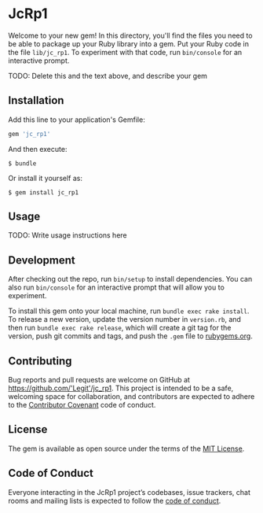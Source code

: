 # JcRp1

Welcome to your new gem! In this directory, you'll find the files you need to be able to package up your Ruby library into a gem. Put your Ruby code in the file `lib/jc_rp1`. To experiment with that code, run `bin/console` for an interactive prompt.

TODO: Delete this and the text above, and describe your gem

## Installation

Add this line to your application's Gemfile:

```ruby
gem 'jc_rp1'
```

And then execute:

    $ bundle

Or install it yourself as:

    $ gem install jc_rp1

## Usage

TODO: Write usage instructions here

## Development

After checking out the repo, run `bin/setup` to install dependencies. You can also run `bin/console` for an interactive prompt that will allow you to experiment.

To install this gem onto your local machine, run `bundle exec rake install`. To release a new version, update the version number in `version.rb`, and then run `bundle exec rake release`, which will create a git tag for the version, push git commits and tags, and push the `.gem` file to [rubygems.org](https://rubygems.org).

## Contributing

Bug reports and pull requests are welcome on GitHub at https://github.com/'Legit'/jc_rp1. This project is intended to be a safe, welcoming space for collaboration, and contributors are expected to adhere to the [Contributor Covenant](http://contributor-covenant.org) code of conduct.

## License

The gem is available as open source under the terms of the [MIT License](https://opensource.org/licenses/MIT).

## Code of Conduct

Everyone interacting in the JcRp1 project’s codebases, issue trackers, chat rooms and mailing lists is expected to follow the [code of conduct](https://github.com/'Legit'/jc_rp1/blob/master/CODE_OF_CONDUCT.md).
